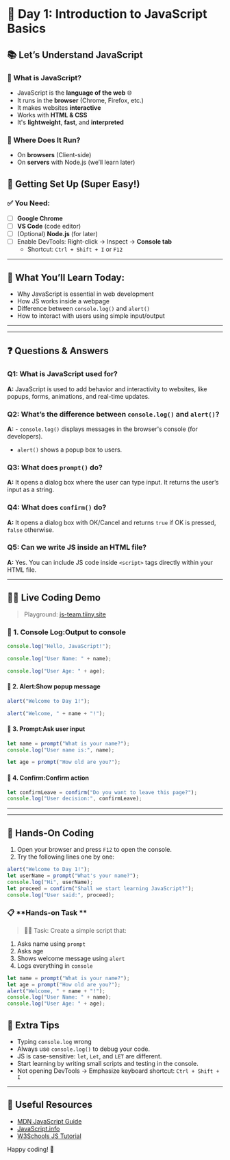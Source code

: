 # 🚀 Day 1: Introduction to JavaScript Basics

## 📚 Let’s Understand JavaScript

### 🔸 What is JavaScript?
- JavaScript is the **language of the web** 🌐
- It runs in the **browser** (Chrome, Firefox, etc.)
- It makes websites **interactive**
- Works with **HTML & CSS**
- It's **lightweight**, **fast**, and **interpreted**



### 🔸 Where Does It Run?
- On **browsers** (Client-side)
- On **servers** with Node.js (we’ll learn later)


## 🧰 Getting Set Up (Super Easy!)

### ✅ You Need:
- [ ] **Google Chrome**
- [ ] **VS Code** (code editor)
- [ ] (Optional) **Node.js** (for later)
- [ ] Enable DevTools: Right-click → Inspect → **Console tab**
  - Shortcut: `Ctrl + Shift + I` or `F12`

---

## 🎯 What You’ll Learn Today:
- Why JavaScript is essential in web development
- How JS works inside a webpage
- Difference between `console.log()` and `alert()`
- How to interact with users using simple input/output

---

---

## ❓ Questions & Answers

### Q1: What is JavaScript used for?
**A:** JavaScript is used to add behavior and interactivity to websites, like popups, forms, animations, and real-time updates.

### Q2: What’s the difference between `console.log()` and `alert()`?
**A:** - `console.log()` displays messages in the browser's console (for developers).
- `alert()` shows a popup box to users.

### Q3: What does `prompt()` do?
**A:** It opens a dialog box where the user can type input. It returns the user’s input as a string.

### Q4: What does `confirm()` do?
**A:** It opens a dialog box with OK/Cancel and returns `true` if OK is pressed, `false` otherwise.

### Q5: Can we write JS inside an HTML file?
**A:** Yes. You can include JS code inside `<script>` tags directly within your HTML file.

---



## 👨‍💻 Live Coding Demo  
>  Playground: [js-team.tiiny.site](https://js-team.tiiny.site)


### 🔹 1. Console Log:Output to console
```javascript
console.log("Hello, JavaScript!");

```
```javascript
console.log("User Name: " + name);
```

```javascript
console.log("User Age: " + age);
```

#### 🔹 2. Alert:Show popup message
```javascript
alert("Welcome to Day 1!");
```
```javascript
alert("Welcome, " + name + "!");
```

#### 🔹 3. Prompt:Ask user input
```javascript
let name = prompt("What is your name?");
console.log("User name is:", name);
```
```javascript
let age = prompt("How old are you?");
```
#### 🔹 4. Confirm:Confirm action
```javascript
let confirmLeave = confirm("Do you want to leave this page?");
console.log("User decision:", confirmLeave);
```

---
---

## 🧠 Hands-On Coding 

1. Open your browser and press `F12` to open the console.
2. Try the following lines one by one:
```js
alert("Welcome to Day 1!");
let userName = prompt("What's your name?");
console.log("Hi", userName);
let proceed = confirm("Shall we start learning JavaScript?");
console.log("User said:", proceed);
```
### 📋 **Hands-on Task **

> 👨‍💻 Task: Create a simple script that:
1. Asks name using `prompt`
2. Asks age
3. Shows welcome message using `alert`
4. Logs everything in `console`

```javascript
let name = prompt("What is your name?");
let age = prompt("How old are you?");
alert("Welcome, " + name + "!");
console.log("User Name: " + name);
console.log("User Age: " + age);
```


## 📝 Extra Tips
- Typing `console.log` wrong
- Always use `console.log()` to debug your code.
- JS is case-sensitive: `let`, `Let`, and `LET` are different.
- Start learning by writing small scripts and testing in the console.
- Not opening DevTools → Emphasize keyboard shortcut: `Ctrl + Shift + I`

---

## 🔗 Useful Resources
- [MDN JavaScript Guide](https://developer.mozilla.org/en-US/docs/Web/JavaScript/Guide)
- [JavaScript.info](https://javascript.info/)
- [W3Schools JS Tutorial](https://www.w3schools.com/js/)

Happy coding! 🚀
